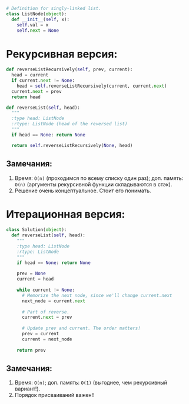 ```py
# Definition for singly-linked list.
class ListNode(object):
  def __init__(self, x):
    self.val = x
    self.next = None
```

# Рекурсивная версия:
```py
def reverseListRecursively(self, prev, current):
  head = current
  if current.next != None:
    head = self.reverseListRecursively(current, current.next)
  current.next = prev
  return head

def reverseList(self, head):
  """
  :type head: ListNode
  :rtype: ListNode (head of the reversed list)
  """
  if head == None: return None

  return self.reverseListRecursively(None, head)
```

## Замечания:
1. Время: `O(n)` (проходимся по всему списку один раз); доп. память: `O(n)` (аргументы рекурсивной функции складываются в стэк).
2. Решение очень концептуальное. Стоит его понимать.

# Итерационная версия:
```py
class Solution(object):
  def reverseList(self, head):
    """
    :type head: ListNode
    :rtype: ListNode
    """
    if head == None: return None
    
    prev = None
    current = head
    
    while current != None:
      # Memorize the next node, since we'll change current.next
      next_node = current.next
      
      # Part of reverse.
      current.next = prev
      
      # Update prev and current. The order matters!
      prev = current
      current = next_node
      
    return prev
```

## Замечания:
1. Время: `O(n)`; доп. память: `O(1)` (выгоднее, чем рекурсивный вариант!).
2. Порядок присваиваний важен!!
